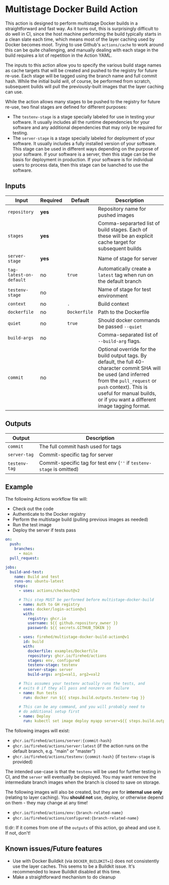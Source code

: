 # Multistage Docker Build Action

This action is designed to perform multistage Docker builds in a straightforward and fast way.
As it turns out, this is surprisingly difficult to do well in CI, since the host machine performing the build typically starts in a clean slate each time, which means most of the layer caching used by Docker becomes moot.
Trying to use Github's `actions/cache` to work around this can be quite challenging, and manually dealing with each stage in the build requires a lot of repetition in the Action YAML.

The inputs to this action allow you to specify the various build stage names as cache targets that will be created and pushed to the registry for future re-use.
Each stage will be tagged using the branch name and full commit hash.
While the initial build will, of course, be performed from scratch, subsequent builds will pull the previously-built images that the layer caching can use.

While the action allows many stages to be pushed to the registry for future re-use, two final stages are defined for different purposes:
* The `testenv-stage` is a stage specially labeled for use in testing your software.  It usually includes all the runtime dependencies for your software and any additional dependencies that may only be required for testing.  
* The `server-stage` is a stage specially labeled for deployment of your software.  It usually includes a fully installed version of your software.  This stage can be used in different ways depending on the purpose of your software.  If your software is a server, then this stage can be the basis for deployment in production.  If your software is for individual users to process data, then this stage can be luanched to use the software.

## Inputs

| Input | Required | Default | Description |
|---|---|---|---|
| `repository` | **yes** | | Repository name for pushed images |
| `stages` | **yes** | | Comma-separarted list of build stages. Each of these will be an explicit cache target for subsequent builds |
| `server-stage` | **yes** | | Name of stage for server |
| `tag-latest-on-default` | no | `true` | Automatically create a `latest` tag when run on the default branch |
| `testenv-stage` | no | | Name of stage for test environment |
| `context` | no | `.` | Build context |
| `dockerfile` | no | `Dockerfile` | Path to the Dockerfile |
| `quiet` | no | `true` | Should docker commands be passed `--quiet` |
| `build-args` | no | | Comma-separated list of `--build-arg` flags. |
| `commit` | no | | Optional override for the build output tags. By default, the full 40-character commit SHA will be used (and inferred from the `pull_request` or `push` context). This is useful for manual builds, or if you want a different image tagging format. |

## Outputs

| Output | Description |
|---|---|
| `commit` | The full commit hash used for tags |
| `server-tag` | Commit-specific tag for server |
| `testenv-tag` | Commit-specific tag for test env (`''` if `testenv-stage` is omitted) |

## Example

The following Actions workflow file will:

- Check out the code
- Authenticate to the Docker registry
- Perform the multistage build (pulling previous images as needed)
- Run the test image
- Deploy the server if tests pass

```yaml
on:
  push:
    branches:
      - main
  pull_request:

jobs:
  build-and-test:
    name: Build and test
    runs-on: ubuntu-latest
    steps:
      - uses: actions/checkout@v2

      # This step MUST be performed before multistage-docker-build
      - name: Auth to GH registry
        uses: docker/login-action@v1
        with:
          registry: ghcr.io
          username: ${{ github.repository_owner }}
          password: ${{ secrets.GITHUB_TOKEN }}

      - uses: firehed/multistage-docker-build-action@v1
        id: build
        with:
          dockerfile: examples/Dockerfile
          repository: ghcr.io/firehed/actions
          stages: env, configured
          testenv-stage: testenv
          server-stage: server
          build-args: arg1=val1, arg2=val2

      # This assumes your testenv actually runs the tests, and
      # exits 0 if they all pass and nonzero on failure
      - name: Run tests
        run: docker run ${{ steps.build.outputs.testenv-tag }}
        
      # This can be any command, and you will probably need to
      # do additional setup first
      - name: Deploy
        run: kubectl set image deploy myapp server=${{ steps.build.outputs.server-tag }}
```

The following images will exist:

- `ghcr.io/firehed/actions/server:{commit-hash}`
- `ghcr.io/firehed/actions/server:latest` (if the action runs on the default branch, e.g. "main" or "master")
- `ghcr.io/firehed/actions/testenv:{commit-hash}` (if `testenv-stage` is provided)

The intended use-case is that the `testenv` will be used for further testing in CI, and the `server` will eventually be deployed.
You may want remove the intermediate branch images when the branch is closed to save on storage.

The following images will also be created, but they are for **internal use only** (relating to layer caching).
You **should not** use, deploy, or otherwise depend on them - they may change at any time!

- `ghcr.io/firehed/actions/env:{branch-related-name}`
- `ghcr.io/firehed/actions/configured:{branch-related-name}`

tl:dr: If it comes from one of the `outputs` of this action, go ahead and use it. If not, don't!

## Known issues/Future features

- Use with Docker Buildkit (via `DOCKER_BUILDKIT=1`) does not consistently use the layer caches.
  This seems to be a Buildkit issue.
  It's recommended to leave Buildkit disabled at this time.
- Make a straightforward mechanism to do cleanup
